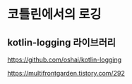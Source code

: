 # 코틀린에서의 로깅

## kotlin-logging 라이브러리
https://github.com/oshai/kotlin-logging

https://multifrontgarden.tistory.com/292